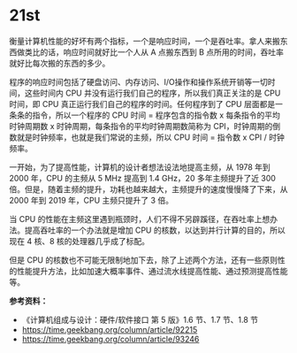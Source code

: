 # 21st
衡量计算机性能的好坏有两个指标，一个是响应时间，一个是吞吐率。拿人来搬东西做类比的话，响应时间就好比一个人从 A 点搬东西到 B 点所用的时间，吞吐率就好比每次搬的东西的多少。

程序的响应时间包括了硬盘访问、内存访问、I/O操作和操作系统开销等一切时间，这些时间内 CPU 并没有运行我们自己的程序，所以我们真正关注的是 CPU 时间，即 CPU 真正运行我们自己的程序的时间。任何程序到了 CPU 层面都是一条条的指令，所以一个程序的 CPU 时间 = 程序包含的指令数 x 每条指令的平均时钟周期数 x 时钟周期，每条指令的平均时钟周期数简称为 CPI，时钟周期的倒数就是时钟频率，也就是我们常说的主频，所以 CPU 时间 = 指令数 x CPI / 时钟频率。

一开始，为了提高性能，计算机的设计者想法设法地提高主频，从 1978 年到 2000 年，CPU 的主频从 5 MHz 提高到 1.4 GHz，20 多年主频提升了近 300 倍。但是，随着主频的提升，功耗也越来越大，主频提升的速度慢慢降了下来，从 2000 年到 2019 年，CPU 主频只提升了 3 倍。

当 CPU 的性能在主频这里遇到瓶颈时，人们不得不另辟蹊径，在吞吐率上想办法。提高吞吐率的一个办法就是增加 CPU 的核数，以达到并行计算的目的，所以现在 4 核、8 核的处理器几乎成了标配。

但是 CPU 的核数也不可能无限制地加下去，除了上述两个方法，还有一些原则性的性能提升方法，比如加速大概率事件、通过流水线提高性能、通过预测提高性能等。

**参考资料：**

- 《计算机组成与设计：硬件/软件接口 第 5 版》1.6 节、1.7 节、1.8 节
- https://time.geekbang.org/column/article/92215
- https://time.geekbang.org/column/article/93246

